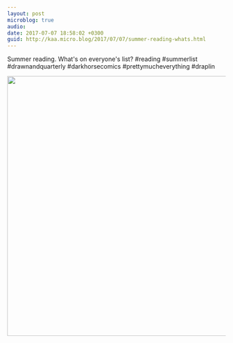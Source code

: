 ```yaml
---
layout: post
microblog: true
audio: 
date: 2017-07-07 18:58:02 +0300
guid: http://kaa.micro.blog/2017/07/07/summer-reading-whats.html
---
```

Summer reading. What's on everyone's list? #reading #summerlist #drawnandquarterly #darkhorsecomics #prettymucheverything #draplin

<img src="http://www.kaa.bz/uploads/2018/afaf274ac1.jpg" width="600" height="600" />
